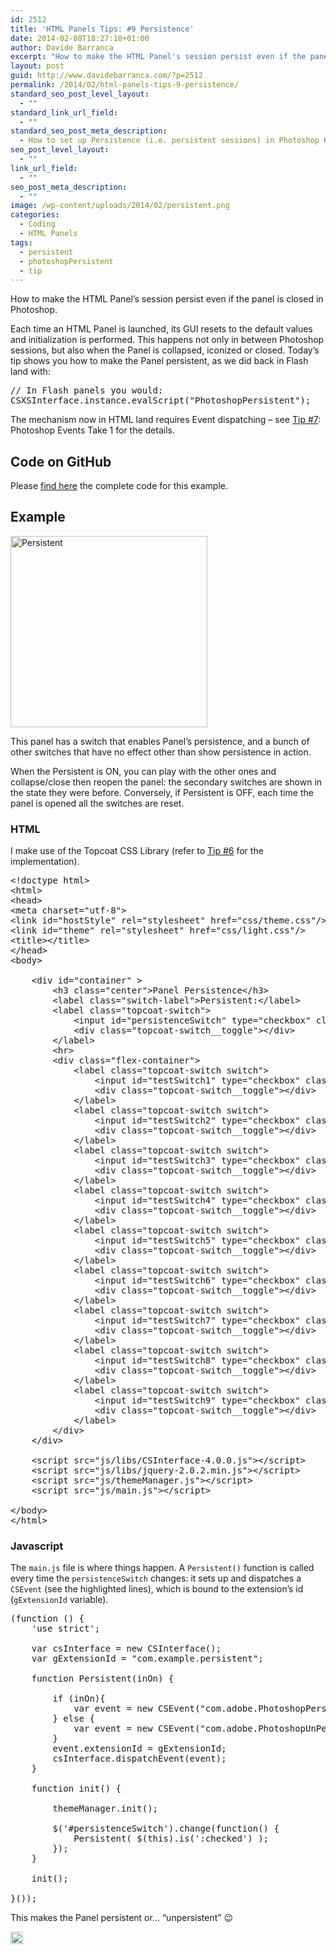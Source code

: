 ```yaml
---
id: 2512
title: 'HTML Panels Tips: #9 Persistence'
date: 2014-02-08T18:27:18+01:00
author: Davide Barranca
excerpt: "How to make the HTML Panel's session persist even if the panel is closed in Photoshop."
layout: post
guid: http://www.davidebarranca.com/?p=2512
permalink: /2014/02/html-panels-tips-9-persistence/
standard_seo_post_level_layout:
  - ""
standard_link_url_field:
  - ""
standard_seo_post_meta_description:
  - How to set up Persistence (i.e. persistent sessions) in Photoshop HTML Panels, dispatching a PhotoshopPersistent CSEvent.
seo_post_level_layout:
  - ""
link_url_field:
  - ""
seo_post_meta_description:
  - ""
image: /wp-content/uploads/2014/02/persistent.png
categories:
  - Coding
  - HTML Panels
tags:
  - persistent
  - photoshopPersistent
  - tip
---
```

<div class="pf-content">
  <p>
    How to make the HTML Panel&#8217;s session persist even if the panel is closed in Photoshop.
  </p>
  
  <p>
    <!--more-->
  </p>
  
  <p>
    Each time an HTML Panel is launched, its GUI resets to the default values and initialization is performed. This happens not only in between Photoshop sessions, but also when the Panel is collapsed, iconized or closed. Today&#8217;s tip shows you how to make the Panel persistent, as we did back in Flash land with:
  </p>
  
  <pre class="lang:as decode:true">// In Flash panels you would:
CSXSInterface.instance.evalScript("PhotoshopPersistent");</pre>
  
  <p>
    The mechanism now in HTML land requires Event dispatching &#8211; see <a title="HTML Panels Tips: #7 Photoshop Events, Take 1" href="http://localhost:8888/2014/02/html-panels-tips-7-events-photoshopregisterevent-photoshopcallback/" target="_blank">Tip #7</a>: Photoshop Events Take 1 for the details.
  </p>
  
  <h2>
    Code on GitHub
  </h2>
  
  <p>
    Please <a title="Persistence Panel on GitHub" href="https://github.com/undavide/PS-Panels-Boilerplate/tree/master/src/com.undavide.persistent1" target="_blank">find here</a> the complete code for this example.
  </p>
  
  <h2>
    Example
  </h2>
  
  <p>
    <img class="alignleft size-full wp-image-2513" src="http://localhost:8888/wp-content/uploads/2014/02/persistent.png" alt="Persistent" width="315" height="306" srcset="http://localhost:8888/wp-content/uploads/2014/02/persistent.png 315w, http://localhost:8888/wp-content/uploads/2014/02/persistent-150x145.png 150w, http://localhost:8888/wp-content/uploads/2014/02/persistent-300x291.png 300w" sizes="(max-width: 315px) 100vw, 315px" />
  </p>
  
  <p>
    This panel has a switch that enables Panel&#8217;s persistence, and a bunch of other switches that have no effect other than show persistence in action.
  </p>
  
  <p>
    When the Persistent is ON, you can play with the other ones and collapse/close then reopen the panel: the secondary switches are shown in the state they were before. Conversely, if Persistent is OFF, each time the panel is opened all the switches are reset.
  </p>
  
  <h3>
    HTML
  </h3>
  
  <p>
    I make use of the Topcoat CSS Library (refer to <a title="HTML Panels Tips: #6 integrating Topcoat CSS" href="http://localhost:8888/2014/02/html-panels-tips-6-integrating-topcoat-css/" target="_blank">Tip #6</a> for the implementation).
  </p>
  
  <pre class="height-set:true lang:xhtml decode:true">&lt;!doctype html&gt;
&lt;html&gt;
&lt;head&gt;
&lt;meta charset="utf-8"&gt;
&lt;link id="hostStyle" rel="stylesheet" href="css/theme.css"/&gt;
&lt;link id="theme" rel="stylesheet" href="css/light.css"/&gt;
&lt;title&gt;&lt;/title&gt;
&lt;/head&gt;
&lt;body&gt;

    &lt;div id="container" &gt;
        &lt;h3 class="center"&gt;Panel Persistence&lt;/h3&gt;
        &lt;label class="switch-label"&gt;Persistent:&lt;/label&gt;
        &lt;label class="topcoat-switch"&gt;
            &lt;input id="persistenceSwitch" type="checkbox" class="topcoat-switch__input"&gt;
            &lt;div class="topcoat-switch__toggle"&gt;&lt;/div&gt;
        &lt;/label&gt;
        &lt;hr&gt;
        &lt;div class="flex-container"&gt;
            &lt;label class="topcoat-switch switch"&gt;
                &lt;input id="testSwitch1" type="checkbox" class="topcoat-switch__input"&gt;
                &lt;div class="topcoat-switch__toggle"&gt;&lt;/div&gt;
            &lt;/label&gt;
            &lt;label class="topcoat-switch switch"&gt;
                &lt;input id="testSwitch2" type="checkbox" class="topcoat-switch__input"&gt;
                &lt;div class="topcoat-switch__toggle"&gt;&lt;/div&gt;
            &lt;/label&gt;
            &lt;label class="topcoat-switch switch"&gt;
                &lt;input id="testSwitch3" type="checkbox" class="topcoat-switch__input"&gt;
                &lt;div class="topcoat-switch__toggle"&gt;&lt;/div&gt;
            &lt;/label&gt;
            &lt;label class="topcoat-switch switch"&gt;
                &lt;input id="testSwitch4" type="checkbox" class="topcoat-switch__input"&gt;
                &lt;div class="topcoat-switch__toggle"&gt;&lt;/div&gt;
            &lt;/label&gt;
            &lt;label class="topcoat-switch switch"&gt;
                &lt;input id="testSwitch5" type="checkbox" class="topcoat-switch__input"&gt;
                &lt;div class="topcoat-switch__toggle"&gt;&lt;/div&gt;
            &lt;/label&gt;
            &lt;label class="topcoat-switch switch"&gt;
                &lt;input id="testSwitch6" type="checkbox" class="topcoat-switch__input"&gt;
                &lt;div class="topcoat-switch__toggle"&gt;&lt;/div&gt;
            &lt;/label&gt;
            &lt;label class="topcoat-switch switch"&gt;
                &lt;input id="testSwitch7" type="checkbox" class="topcoat-switch__input"&gt;
                &lt;div class="topcoat-switch__toggle"&gt;&lt;/div&gt;
            &lt;/label&gt;
            &lt;label class="topcoat-switch switch"&gt;
                &lt;input id="testSwitch8" type="checkbox" class="topcoat-switch__input"&gt;
                &lt;div class="topcoat-switch__toggle"&gt;&lt;/div&gt;
            &lt;/label&gt;
            &lt;label class="topcoat-switch switch"&gt;
                &lt;input id="testSwitch9" type="checkbox" class="topcoat-switch__input"&gt;
                &lt;div class="topcoat-switch__toggle"&gt;&lt;/div&gt;
            &lt;/label&gt;
        &lt;/div&gt;
    &lt;/div&gt;

    &lt;script src="js/libs/CSInterface-4.0.0.js"&gt;&lt;/script&gt;
    &lt;script src="js/libs/jquery-2.0.2.min.js"&gt;&lt;/script&gt;
    &lt;script src="js/themeManager.js"&gt;&lt;/script&gt;
    &lt;script src="js/main.js"&gt;&lt;/script&gt;

&lt;/body&gt;
&lt;/html&gt;</pre>
  
  <h3>
    Javascript
  </h3>
  
  <p>
    The <code>main.js</code> file is where things happen. A <code>Persistent()</code> function is called every time the <code>persistenceSwitch</code> changes: it sets up and dispatches a <code>CSEvent</code> (see the highlighted lines), which is bound to the extension&#8217;s id (<code>gExtensionId</code> variable).
  </p>
  
  <pre class="lang:js mark:10,12 decode:true ">(function () {
    'use strict';

    var csInterface = new CSInterface();   
    var gExtensionId = "com.example.persistent";

    function Persistent(inOn) {

        if (inOn){
            var event = new CSEvent("com.adobe.PhotoshopPersistent", "APPLICATION");
        } else {
            var event = new CSEvent("com.adobe.PhotoshopUnPersistent", "APPLICATION");
        }
        event.extensionId = gExtensionId;
        csInterface.dispatchEvent(event);
    }

    function init() {

        themeManager.init();

        $('#persistenceSwitch').change(function() {
            Persistent( $(this).is(':checked') );
        });
    }

    init();

}());</pre>
  
  <p>
    This makes the Panel persistent or&#8230; &#8220;unpersistent&#8221; 😉
  </p>
</div>

<!-- Share-Widget Button BEGIN --><a href="javascript:void(0);" myshare\_id="mys\_shareit" myshare\_url="http://localhost:8888/2014/02/html-panels-tips-9-persistence/" myshare\_title="HTML Panels Tips: #9 Persistence" rel="nofollow" onclick=" return false;" style="text-decoration:none; color:#000000; font-size:11px; line-height:20px;"> 

<img src="http://localhost:8888/wp-content/plugins/share-widget/img/share-button-white-small.png" height="20" alt="Share" style="border:0" /> </a> <!-- Share-Widget Button END -->